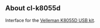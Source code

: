 ## About cl-k8055d
Interface for the [Velleman K8055D USB kit](https://www.velleman.eu/products/view/?id=351346).

